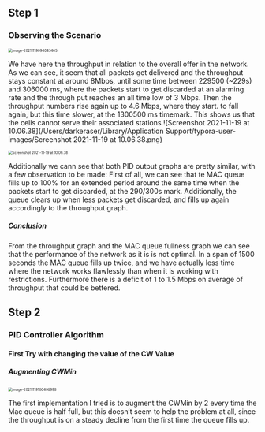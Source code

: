 ## Step 1

### Observing the Scenario

<img src="/Users/darkeraser/Library/Application Support/typora-user-images/image-20211119094043465.png" alt="image-20211119094043465" style="zoom:50%;" />

We have here the throughput in relation to the overall offer in the network.
As we can see, it seem that all packets get delivered and the throughput stays constant at around 8Mbps, until some time between 229500 (~229s) and 306000 ms, where the packets start to get discarded at an alarming rate and the through put reaches an all time low of 3 Mbps. Then the throughput numbers rise again up to 4.6 Mbps, where they start. to fall again, but this time slower, at the 1300500 ms timemark. This shows us that the cells cannot serve their associated stations.![Screenshot 2021-11-19 at 10.06.38](/Users/darkeraser/Library/Application Support/typora-user-images/Screenshot 2021-11-19 at 10.06.38.png)

<img src="/Users/darkeraser/Library/Application Support/typora-user-images/Screenshot 2021-11-19 at 10.08.14.png" alt="Screenshot 2021-11-19 at 10.06.38" style="zoom:50%;" />

Additionally we cann see that both PID output graphs are pretty similar, with a few observation to be made:
First of all, we can see that te MAC queue fills up to 100% for an extended period around the same time when the packets start to get discarded, at the 290/300s mark. Additionally, the queue clears up when less packets get discarded, and fills up again accordingly to the throughput graph.

##### Conclusion

From the throughput graph and the MAC queue fullness graph we can see that the performance of the network as it is is not optimal. In a span of 1500 seconds the MAC queue fills up twice, and we have actually less time where the network works flawlessly than when it is working with restrictions. Furthermore there is a deficit of 1 to 1.5 Mbps on average of throughput that could be bettered. 

## Step 2

### PID Controller Algorithm

#### First Try with changing the value of the CW Value

##### Augmenting CWMin

<img src="/Users/darkeraser/Library/Application Support/typora-user-images/image-20211119180406998.png" alt="image-20211119180406998" style="zoom:50%;" />

The first implementation I tried is to augment the CWMin by 2 every time the Mac queue is half full, but this doesn’t seem to help the problem at all, since the throughput is on a steady decline from the first time the queue fills up.

